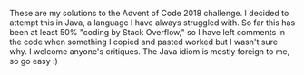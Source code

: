 These are my solutions to the Advent of Code 2018 challenge. I decided to attempt this in Java, a language I have always struggled with. So far this has been at least 50% "coding by Stack Overflow," so I have left comments in the code when something I copied and pasted worked but I wasn't sure why. I welcome anyone's critiques. The Java idiom is mostly foreign to me, so go easy :)
